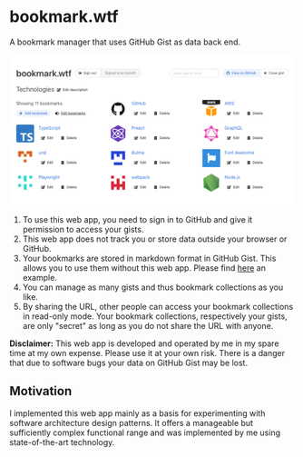 # bookmark.wtf

A bookmark manager that uses GitHub Gist as data back end.

<a href="https://bookmark.wtf/9803bde974539a8992c0515b28db439b"><img src="./screenshot.png"/></a>

1. To use this web app, you need to sign in to GitHub and give it permission to
   access your gists.
1. This web app does not track you or store data outside your browser or GitHub.
1. Your bookmarks are stored in markdown format in GitHub Gist. This allows you
   to use them without this web app. Please find
   [here](https://gist.github.com/9803bde974539a8992c0515b28db439b) an example.
1. You can manage as many gists and thus bookmark collections as you like.
1. By sharing the URL, other people can access your bookmark collections in
   read-only mode. Your bookmark collections, respectively your gists, are only
   "secret" as long as you do not share the URL with anyone.

**Disclaimer:** This web app is developed and operated by me in my spare time at
my own expense. Please use it at your own risk. There is a danger that due to
software bugs your data on GitHub Gist may be lost.

## Motivation

I implemented this web app mainly as a basis for experimenting with software
architecture design patterns. It offers a manageable but sufficiently complex
functional range and was implemented by me using state-of-the-art technology.
